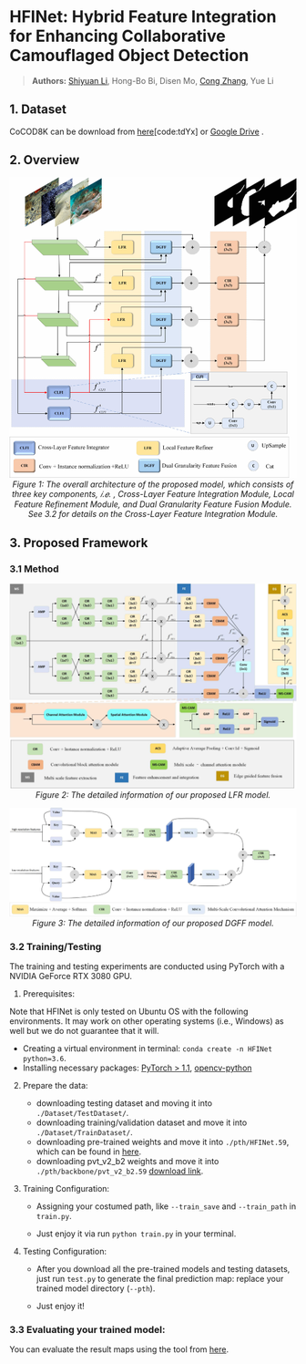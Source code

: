 # HFINet: Hybrid Feature Integration for Enhancing Collaborative Camouflaged Object Detection

> **Authors:** 
> [Shiyuan Li](https://github.com/LSY20030127/), Hong-Bo Bi, Disen Mo, [Cong Zhang](https://github.com/zc199823/), Yue Li

## 1. Dataset

CoCOD8K can be download from [here](https://pan.quark.cn/s/5bdc87f4e0c0)[code:tdYx] or [Google Drive](https://drive.google.com/file/d/1wyLfm0QhpOsgM5NoNcGCbgXnzQzBAJiX/view?usp=sharing) .

## 2. Overview

<p align="center">
    <img src="./Imgs/总体框架图.jpg"/> <br />
    <em> 
    Figure 1: The overall architecture of the proposed model, which consists of three key components, 𝑖.𝑒. , Cross-Layer Feature Integration Module, Local Feature Refinement Module, and Dual Granularity Feature Fusion Module. See 3.2 for details on the Cross-Layer Feature Integration Module.
    </em>
</p>

## 3. Proposed Framework

### 3.1 Method

<p align="center">
    <img src="./Imgs/LFR.jpg"/> <br />
    <em> 
    Figure 2: The detailed information of our proposed LFR model.
    </em>
</p>

<p align="center">
    <img src="./Imgs/DGFF.jpg"/> <br />
    <em> 
    Figure 3: The detailed information of our proposed DGFF model.
    </em>
</p>

### 3.2 Training/Testing

The training and testing experiments are conducted using PyTorch with  a NVIDIA GeForce RTX 3080 GPU.

1. Prerequisites:

Note that HFINet is only tested on Ubuntu OS with the following environments. It may work on other operating systems (i.e., Windows) as well but we do not guarantee that it will.

 + Creating a virtual environment in terminal: `conda create -n HFINet python=3.6`.
 + Installing necessary packages: [PyTorch > 1.1](https://pytorch.org/), [opencv-python](https://pypi.org/project/opencv-python/)

2. Prepare the data:
   + downloading testing dataset and moving it into `./Dataset/TestDataset/`.
    + downloading training/validation dataset and move it into `./Dataset/TrainDataset/`.
    + downloading pre-trained weights and move it into `./pth/HFINet.59`, 
      which can be found in [here](https://pan.quark.cn/s/c435629da124).
    + downloading pvt_v2_b2 weights and move it into `./pth/backbone/pvt_v2_b2.59` [download link](https://pan.quark.cn/s/51993452f527).

3. Training Configuration:

   + Assigning your costumed path, like `--train_save` and `--train_path` in `train.py`.

   + Just enjoy it via run `python train.py` in your terminal.

4. Testing Configuration:

   + After you download all the pre-trained models and testing datasets, just run `test.py` to generate the final prediction map: 
     replace your trained model directory (`--pth`).

   + Just enjoy it!

### 3.3 Evaluating your trained model:

You can evaluate the result maps using the tool from [here](https://pan.quark.cn/s/67b5cb4ace08).

